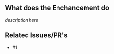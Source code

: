 <!--
## Make sure you have done these steps

- Make sure you have Read & followed these steps in [CONTRIBUTING](.github/CONTRIBUTING.md)
- remove the parts that are not applicable
-->

## What does the Enchancement do

*description here*

## Related Issues/PR's

- #1
